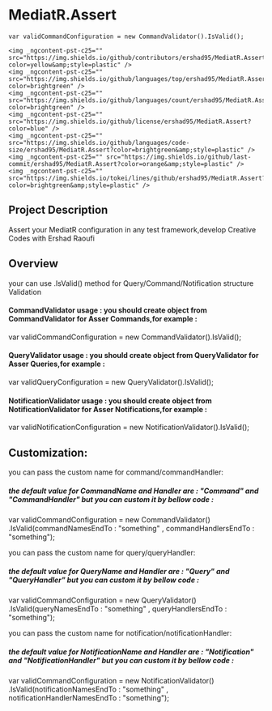 # MediatR.Assert
    var validCommandConfiguration = new CommandValidator().IsValid();
    
    <img _ngcontent-pst-c25="" src="https://img.shields.io/github/contributors/ershad95/MediatR.Assert?color=yellow&amp;style=plastic" />
    <img _ngcontent-pst-c25="" src="https://img.shields.io/github/languages/top/ershad95/MediatR.Assert?color=brightgreen" />
    <img _ngcontent-pst-c25="" src="https://img.shields.io/github/languages/count/ershad95/MediatR.Assert?color=brightgreen" />
    <img _ngcontent-pst-c25="" src="https://img.shields.io/github/license/ershad95/MediatR.Assert?color=blue" />
    <img _ngcontent-pst-c25="" src="https://img.shields.io/github/languages/code-size/ershad95/MediatR.Assert?color=brightgreen&amp;style=plastic" />
    <img _ngcontent-pst-c25="" src="https://img.shields.io/github/last-commit/ershad95/MediatR.Assert?color=orange&amp;style=plastic" />
    <img _ngcontent-pst-c25="" src="https://img.shields.io/tokei/lines/github/ershad95/MediatR.Assert?color=brightgreen&amp;style=plastic" />
    
## Project Description
 Assert your MediatR configuration in any test framework,develop Creative Codes with Ershad Raoufi
  
## Overview
 your can use .IsValid() method for Query/Command/Notification structure Validation

#### CommandValidator usage : you should create object from CommandValidator for Asser Commands,for example : 
var validCommandConfiguration = new CommandValidator().IsValid();

#### QueryValidator usage : you should create object from QueryValidator for Asser Queries,for example : 
 var validQueryConfiguration = new QueryValidator().IsValid();

#### NotificationValidator usage : you should create object from NotificationValidator for Asser Notifications,for example : 
 var validNotificationConfiguration = new NotificationValidator().IsValid();
 
 ## Customization:
 you can pass the custom name for command/commandHandler:
 ##### the default value for CommandName and Handler are : "Command" and "CommandHandler" but you can custom it by bellow code :
 var validCommandConfiguration = new CommandValidator()
                                   .IsValid(commandNamesEndTo : "something" , commandHandlersEndTo : "something");
 
   you can pass the custom name for query/queryHandler:
 ##### the default value for QueryName and Handler are : "Query" and "QueryHandler" but you can custom it by bellow code :
 var validCommandConfiguration = new QueryValidator()
                                  .IsValid(queryNamesEndTo : "something" , queryHandlersEndTo : "something");
 
   you can pass the custom name for notification/notificationHandler:
 ##### the default value for NotificationName and Handler are : "Notification" and "NotificationHandler" but you can custom it by bellow code :
 var validCommandConfiguration = new NotificationValidator()
                                 .IsValid(notificationNamesEndTo : "something" , notificationHandlerNamesEndTo : "something");


